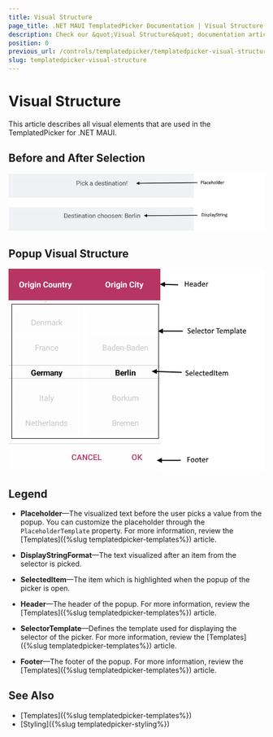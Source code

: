 ```yaml
---
title: Visual Structure
page_title: .NET MAUI TemplatedPicker Documentation | Visual Structure
description: Check our &quot;Visual Structure&quot; documentation article for Telerik TemplatedPicker for .NET MAUI control.
position: 0
previous_url: /controls/templatedpicker/templatedpicker-visual-structure
slug: templatedpicker-visual-structure
---
```


# Visual Structure

This article describes all visual elements that are used in the TemplatedPicker for .NET MAUI.

## Before and After Selection

![TemplatedPicker Visual Structure Display Text](images/templatedpicker_structure_placeholder_display.png "Visual elements of TemplatedPicker control")

## Popup Visual Structure

![TemplatedPicker Visual Structure](images/templated_picker_visual_structure.png "Visual elements of TemplatedPicker Popup")

## Legend

- **Placeholder**&mdash;The visualized text before the user picks a value from the popup. You can customize the placeholder through the `PlaceholderTemplate` property. For more information, review the [Templates]({%slug templatedpicker-templates%}) article.

- **DisplayStringFormat**&mdash;The text visualized after an item from the selector is picked.

- **SelectedItem**&mdash;The item which is highlighted when the popup of the picker is open.

- **Header**&mdash;The header of the popup. For more information, review the [Templates]({%slug templatedpicker-templates%}) article.

- **SelectorTemplate**&mdash;Defines the template used for displaying the selector of the picker. For more information, review the [Templates]({%slug templatedpicker-templates%}) article.

- **Footer**&mdash;The footer of the popup. For more information, review the [Templates]({%slug templatedpicker-templates%}) article.

## See Also

- [Templates]({%slug templatedpicker-templates%})
- [Styling]({%slug templatedpicker-styling%})
